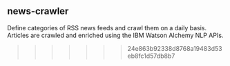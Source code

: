 ## news-crawler

Define categories of RSS news feeds and crawl them on a daily basis.
Articles are crawled and enriched using the IBM Watson Alchemy NLP APIs.
>>>>>>> 24e863b92338d8768a19483d53eb8fc1d57db8b7
